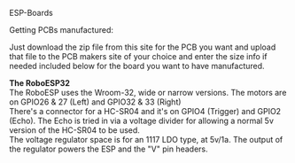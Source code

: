 ESP-Boards

Getting PCBs manufactured:

Just download the zip file from this site for the PCB you want and upload that file to the PCB makers site of your choice and enter the size info if needed included below for the board you want to have manufactured.

<b>The RoboESP32</b><br>
The RoboESP uses the Wroom-32, wide or narrow versions. The motors are on GPIO26 & 27 (Left) and GPIO32 & 33 (Right)<br>
There's a connector for a HC-SR04 and it's on GPIO4 (Trigger) and GPIO2 (Echo). The Echo is tried in via a voltage divider for allowing a normal 5v version of the HC-SR04 to be used.<br>
The voltage regulator space is for an 1117 LDO type, at 5v/1a. The output of the regulator powers the ESP and the "V" pin headers.<br>


